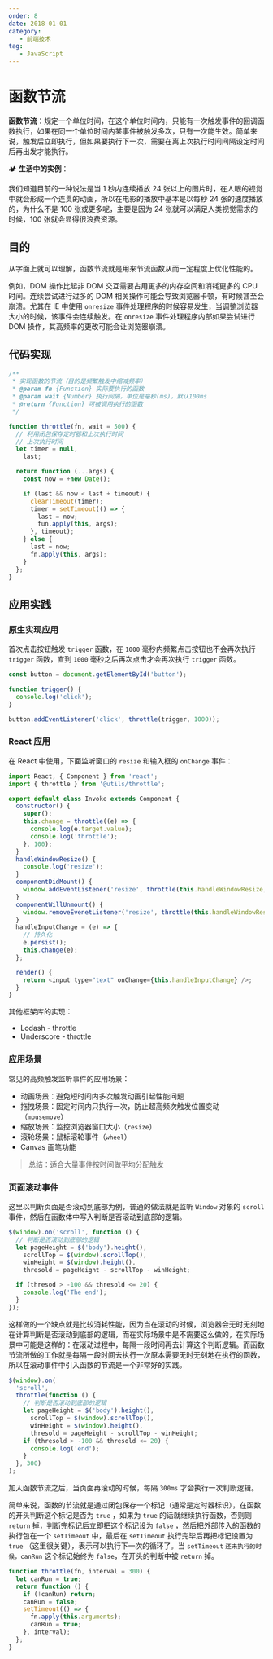 ```yaml
---
order: 8
date: 2018-01-01
category:
   - 前端技术
tag:
   - JavaScript
---
```


# 函数节流

**函数节流**：规定一个单位时间，在这个单位时间内，只能有一次触发事件的回调函数执行，如果在同一个单位时间内某事件被触发多次，只有一次能生效。简单来说，触发后立即执行，但如果要执行下一次，需要在离上次执行时间间隔设定时间后再出发才能执行。

🏕 **生活中的实例**：

我们知道目前的一种说法是当 1 秒内连续播放 24 张以上的图片时，在人眼的视觉中就会形成一个连贯的动画，所以在电影的播放中基本是以每秒 24 张的速度播放的，为什么不是 100 张或更多呢，主要是因为 24 张就可以满足人类视觉需求的时候，100 张就会显得很浪费资源。

## 目的

从字面上就可以理解，函数节流就是用来节流函数从而一定程度上优化性能的。

例如，DOM  操作比起非 DOM  交互需要占用更多的内存空间和消耗更多的 CPU  时间。连续尝试进行过多的 DOM  相关操作可能会导致浏览器卡顿，有时候甚至会崩溃。尤其在 IE  中使用 `onresize`  事件处理程序的时候容易发生，当调整浏览器大小的时候，该事件会连续触发。在 `onresize`  事件处理程序内部如果尝试进行 DOM  操作，其高频率的更改可能会让浏览器崩溃。

## 代码实现

```js
/**
 * 实现函数的节流（目的是频繁触发中缩减频率）
 * @param fn {Function} 实际要执行的函数
 * @param wait {Number} 执行间隔，单位是毫秒(ms)，默认100ms
 * @return {Function} 可被调用执行的函数
 */

function throttle(fn, wait = 500) {
  // 利用闭包保存定时器和上次执行时间
  // 上次执行时间
  let timer = null,
    last;

  return function (...args) {
    const now = +new Date();

    if (last && now < last + timeout) {
      clearTimeout(timer);
      timer = setTimeout(() => {
        last = now;
        fun.apply(this, args);
      }, timeout);
    } else {
      last = now;
      fn.apply(this, args);
    }
  };
}
```

## 应用实践

### 原生实现应用

首次点击按钮触发 `trigger` 函数，在 `1000` 毫秒内频繁点击按钮也不会再次执行 `trigger` 函数，直到 `1000` 毫秒之后再次点击才会再次执行 `trigger` 函数。

```js
const button = document.getElementById('button');

function trigger() {
  console.log('click');
}

button.addEventListener('click', throttle(trigger, 1000));
```

### React 应用

在 React 中使用，下面监听窗口的 `resize` 和输入框的 `onChange` 事件：

```js
import React, { Component } from 'react';
import { throttle } from '@utils/throttle';

export default class Invoke extends Component {
  constructor() {
    super();
    this.change = throttle((e) => {
      console.log(e.target.value);
      console.log('throttle');
    }, 100);
  }
  handleWindowResize() {
    console.log('resize');
  }
  componentDidMount() {
    window.addEventListener('resize', throttle(this.handleWindowResize, 100));
  }
  componentWillUnmount() {
    window.removeEvenetListener('resize', throttle(this.handleWindowResize), 100);
  }
  handleInputChange = (e) => {
    // 持久化
    e.persist();
    this.change(e);
  };

  render() {
    return <input type="text" onChange={this.handleInputChange} />;
  }
}
```

其他框架库的实现：

- Lodash - throttle
- Underscore - throttle

### 应用场景

常见的高频触发监听事件的应用场景：

- 动画场景：避免短时间内多次触发动画引起性能问题
- 拖拽场景：固定时间内只执行一次，防止超高频次触发位置变动（`mousemove`）
- 缩放场景：监控浏览器窗口大小（`resize`）
- 滚轮场景：鼠标滚轮事件（`wheel`）
- Canvas 画笔功能

>总结：适合大量事件按时间做平均分配触发

### 页面滚动事件

这里以判断页面是否滚动到底部为例，普通的做法就是监听 `Window` 对象的 `scroll` 事件，然后在函数体中写入判断是否滚动到底部的逻辑。

```js
$(window).on('scroll', function () {
  // 判断是否滚动到底部的逻辑
  let pageHeight = $('body').height(),
    scrollTop = $(window).scrollTop(),
    winHeight = $(window).height(),
    thresold = pageHeight - scrollTop - winHeight;

  if (thresod > -100 && thresold <= 20) {
    console.log('The end');
  }
});
```

这样做的一个缺点就是比较消耗性能，因为当在滚动的时候，浏览器会无时无刻地在计算判断是否滚动到底部的逻辑，而在实际场景中是不需要这么做的，在实际场景中可能是这样的：在滚动过程中，每隔一段时间再去计算这个判断逻辑。而函数节流所做的工作就是每隔一段时间去执行一次原本需要无时无刻地在执行的函数，所以在滚动事件中引入函数的节流是一个非常好的实践。

```js
$(window).on(
  'scroll',
  throttle(function () {
    // 判断是否滚动到底部的逻辑
    let pageHeight = $('body').height(),
      scrollTop = $(window).scrollTop(),
      winHeight = $(window).height(),
      thresold = pageHeight - scrollTop - winHeight;
    if (thresold > -100 && thresold <= 20) {
      console.log('end');
    }
  }, 300)
);
```

加入函数节流之后，当页面再滚动的时候，每隔 `300ms` 才会执行一次判断逻辑。

简单来说，函数的节流就是通过闭包保存一个标记（通常是定时器标识），在函数的开头判断这个标记是否为 `true` ，如果为 `true` 的话就继续执行函数，否则则 `return` 掉，判断完标记后立即把这个标记设为 `false` ，然后把外部传入的函数的执行包在一个 `setTimeout` 中，最后在 `setTimeout` 执行完毕后再把标记设置为 `true` （这里很关键），表示可以执行下一次的循环了。当 `setTimeout` `还未执行的时候，canRun` 这个标记始终为 `false`，在开头的判断中被 `return` 掉。

```js
function throttle(fn, interval = 300) {
  let canRun = true;
  return function () {
    if (!canRun) return;
    canRun = false;
    setTimeout(() => {
      fn.apply(this.arguments);
      canRun = true;
    }, interval);
  };
}
```